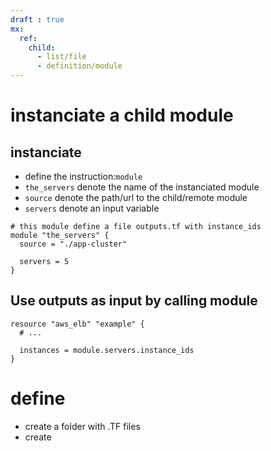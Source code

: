 ```yaml
---
draft : true
mx:
  ref:
    child:
      - list/file
      - definition/module
---
```


# instanciate a child module
## instanciate
- define the instruction:`module` 
- `the_servers`  denote the name of the instanciated module 
- `source`   denote the path/url to the child/remote module
- `servers`  denote an input variable
```hcl
# this module define a file outputs.tf with instance_ids
module "the_servers" {
  source = "./app-cluster"

  servers = 5
}
```

## Use outputs as input by calling module
```hcl
resource "aws_elb" "example" {
  # ...

  instances = module.servers.instance_ids
}
```


# define 
- create a folder with .TF files
- create 